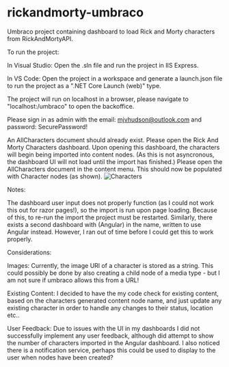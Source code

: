 # rickandmorty-umbraco
Umbraco project containing dashboard to load Rick and Morty characters from RickAndMortyAPI.

To run the project:

In Visual Studio: Open the .sln file and run the project in IIS Express.

In VS Code: Open the project in a workspace and generate a launch.json file to run the project as a ".NET Core Launch (web)" type.

The project will run on localhost in a browser, please navigate to "localhost:<port>/umbraco" to open the backoffice.

Please sign in as admin with the email: mjvhudson@outlook.com and password: SecurePassword!

An AllCharacters document should already exist. Please open the Rick And Morty Characters dashboard. Upon opening this dashboard, the characters will begin being imported into content nodes. (As this is not asyncronous, the dashboard UI will not load until the import has finished.)
Please open the AllCharacters document in the content menu. This should now be populated with Character nodes (as shown).
![Characters](https://github.com/mjvhudson/rickandmorty-umbraco/assets/72444915/4f4ab202-d287-4ba8-92e5-6eee3a56574d)

Notes:

The dashboard user input does not properly function (as I could not work this out for razor pages!), so the import is run upon page loading. Because of this, to re-run the import the project must be restarted.
Similarly, there exists a second dashboard with (Angular) in the name, written to use Angular instead. However, I ran out of time before I could get this to work properly.

Considerations:

Images: Currently, the image URl of a character is stored as a string. This could possibly be done by also creating a child node of a media type - but I am not sure if umbraco allows this from a URL!

Existing Content: I decided to have the my code check for existing content, based on the characters generated content node name, and just update any existing character in order to handle any changes to their status, location etc..

User Feedback: Due to issues with the UI in my dashboards I did not successfully implement any user feedback, although did attempt to show the number of characters imported in the Angular dashboard.
I also noticed there is a notification service, perhaps this could be used to display to the user when nodes have been created?

